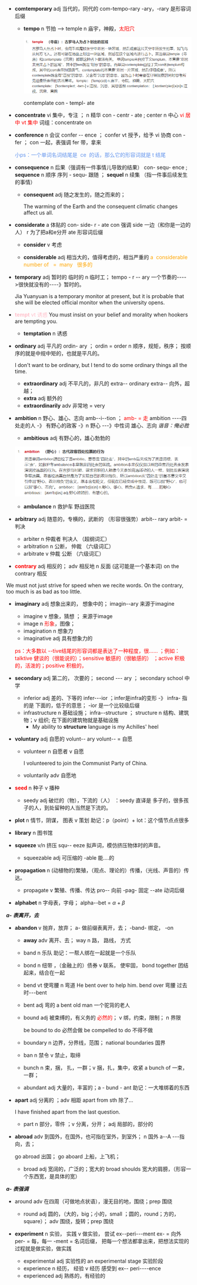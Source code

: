 - **comtemporary**  adj  当代的，同代的    com-tempo-rary    -ary，-rary  是形容词后缀

  - **tempo**  n  节拍   ——>  temple  n 庙宇，神殿，<font color='red'>太阳穴</font> 

    ![image-20210914161256143](../TyporaResources/Image/image-20210914161256143.png)

    contemplate  con -  templ-  ate  

- **concentrate**   vi  集中，专注 ； n  精华   con -  centr - ate   ;     center  n 中心  <font color='red'>vi  居中   vt 集中</font>    词组：concentrate on

- **conference**    n  会议   confer  -- ence    ；  confer vt 授予，给予  vi 协商    con -  fer  ； con 一起，表强调  fer 带，拿来

  <font color='cornflowerblue'>小ps：一个单词名词结尾是  ce  的话，那么它的形容词就是 t 结尾</font>

- **consequence**   n    后果（强调有一件事情儿导致的结果） con- sequ-   ence  ;    **sequence**  n   顺序  序列   - sequ-  跟随   ； **sequel**  n 续集 （指一件事后续发生的事情）

  - **consequent**  adj  随之发生的，随之而来的；

    The warming of the Earth and the consequent climatic changes affect  us all. 

- **considerate**  a 体贴的   con- side- r  - ate  con 强调  side 一边（和你是一边的人） r 为了把a和e分开  ate 形容词后缀

  - **consider**   v  考虑 

  - **considerable**  adj  相当大的，值得考虑的，相当严重的    <font color='orange'>a  considerable  number of   =  many   很多的</font>

    

- **temporary**  adj   暂时的   临时的  n 临时工； tempo  -  r -- ary   一个节奏的---->很快就没有的----》暂时的。

     Jia Yuanyuan is a temporary monitor at present, but it is probable that she will be elected official monitor when the university opens.

- <font color='pink'>**tempt**  vt  诱惑</font>    You must insist on your belief and morality when hookers are tempting you.

  - **temptation**    n  诱惑

- **ordinary**   adj  平凡的    ordin-  ary   ； ordin = order  n  顺序，规矩，秩序； 按顺序的就是中规中矩的，也就是平凡的。

  I don't want to be ordinary, but I tend to do some ordinary things all the time.

  -  **extraordinary**   adj  不平凡的，非凡的  extra-- ordinary  extra-- 向外，超越； 
    - **extra**  adj  额外的 
  -  **extraordinarily**  adv 非常地   =  very

-  **ambition**   n 野心、雄心、志向   amb--i--tion   ；<font color='red'> amb-  = 走</font>   ambition ----四处走的人   -》 有野心的政客  -》n  野心  ---》中性词  雄心、志向          *谐音：俺必胜*

     - **ambitious**  adj   有野心的，雄心勃勃的

     ![image-20210915153938644](../TyporaResources/Image/image-20210915153938644.png)

     - **ambulance**  n  救护车   野战医院   

- **arbitrary**  adj   随意的，专横的，武断的 （形容很强势）arbit-- rary     arbit-   =  判决    

  - arbiter  n  仲裁者  判决人 （超纲词汇）
  - arbitration  n 公断，  仲裁 （六级词汇）
  - arbitrate    v   仲裁  公断 （六级词汇）

-  <font color='red'>**contrary**  </font> adj   相反的；  adv  相反地   n  反面   (这可能是一个基本词)   on the contrary   相反

  We must not just strive for speed when we recite words. On the contrary, too much is as bad as too little.

- **imaginary**   adj  想象出来的， 想象中的； imagin--ary    来源于imagine

  - imagine  v   想象，猜想     ； 来源于image
  - image  n   <font color='red'>形象</font>，图像；
  - imagination  n  想象力
  - imaginative  adj  具有想象力的

  <font color='red'>ps：大多数以 --tive结尾的形容词都是表达了一种程度，很…… ；例如：talktive   健谈的（很能说的）；sensitive 敏感的（很敏感的） ；active  积极的，活泼的；positive  积极的，</font>

- **secondary**  adj 第二的， 次要的；  second --- ary    ； secondary  school  中学

  -  inferior  adj 差的、下等的  infer---ior   ；infer是infra的变形 -》 infra- 指的是 下面的，低于的意思；  -ior 是一个比较级后缀
    - infrastructure  n  基础设施； infra--structure ； structure  n  结构、建筑物；v  组织;  在下面的建筑物就是基础设施
      - My ability to **structure** language is my Achilles'  heel

- **voluntary**  adj  自愿的   volunt-- ary   volunt-- = 自愿

  - volunteer  n  自愿者	v  自愿  

    I  volunteered to join the Communist Party of China.

  - voluntarily  adv  自愿地
  
- <font color='red'>**seed**</font>  n  种子   v  播种

  - seedy  adj  破烂的（物），下流的（人）  ：seedy  直译是 多子的，很多孩子的人，到处留种的人当然是下流的。

- **plot**  n 情节，阴谋， 图表  v 策划   助记：p（point）+ lot：这个情节点点很多

- **library**   n  图书馆

- **squeeze**  v/n   挤压    squ--  eeze   拟声词，模仿挤压物体时的声音。

  - squeezable  adj   可压缩的     -able  能....的

- **propagation**    n  (动植物的)繁殖，（观点、理论的）传播，（光线、声音的）传达。

     - propagate  v  繁殖、传播、传达    pro-- 向前      -pag-  固定   --ate  动词后缀    

- **alphabet**   n  字母表，字母； alpha--bet =  $\alpha  +  \beta$ 

***a- 表离开，去***

- **abandon**  v  抛弃，放弃； a- 做前缀表离开，去； -band-  绑定， -on

     - **away**   adv	离开、去； way   n   路， 路线， 方式

     - band      n      乐队     助记：一帮人绑在一起就是一个乐队

     - bond     n   纽带 ，（金融上的）债券   v  联系， 使牢固，  bond together  团结起来，结合在一起

     - bend    vt   使弯腰      n  弯道     He   bent over to help him.  bend  over  弯腰    过去时---bent

     - bent    adj   弯的    a bent old man  一个驼背的老人

     - bound  adj   被束缚的，有义务的   <font color='red'>必然的</font>； v  绑，约束，限制； n  界限   

       be bound to do  必然会做    be compelled to do 不得不做

     - boundary  n   边界，分界线，范围；  national boundaries  国界

     - ban   n  禁令   v  禁止，取缔

     - bunch   n  束，捆， 扎，一群；v  捆，扎，集中，收紧  a bunch of  一束，一群；

     - abundant  adj  大量的，丰富的；a -  bund  -  ant   助记：一大堆绑着的东西

- **apart**  adj  分离的 ；adv  相距   apart  from  sth   除了...

     I have finished apart from the last question.

     - part  n  部分，零件 ；v  分离，分开； adj  局部的，部分的

- **abroad**  adv  到国外，在国外，也可指在室外，到室外； n  国外    a--A ---指向，去；

     go  abroad  出国； go  aboard  上船，上飞机；

     - broad  adj  宽阔的，广泛的；宽大的  broad shoulds  宽大的肩膀，（形容一个东西宽，是具体的宽）

***a- 表强调***

- around  adv  在四周（可做地点状语），漫无目的地，围绕；prep  围绕
  - round   adj  圆的，（大的，big；小的，small ；圆的，round；方的，square）； adv  围绕，旋转；prep 围绕

- **experiment**    n 实验， 实践   v 做实验， 尝试   ex--peri---ment   ex- = 向外   per- = 每，每一   -ment = 名词后缀， 把每一个想法都拿出来，把想法实现的过程就是做实验，做实践

  - experimental  adj  实验性的      an experimental stage 实验阶段
  - experience  n  经历， 经验  v  经历     感受到   ex-- peri----ence   
  - experienced  adj   熟练的，有经验的

  

  

  

  

  

